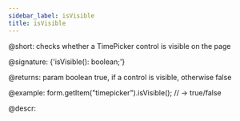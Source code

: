 ```yaml
---
sidebar_label: isVisible
title: isVisible
---          
```


@short: checks whether a TimePicker control is visible on the page

@signature: {'isVisible(): boolean;'}

@returns:
param   boolean     true, if a control is visible, otherwise false

@example:
form.getItem("timepicker").isVisible(); 
// -> true/false

@descr:
